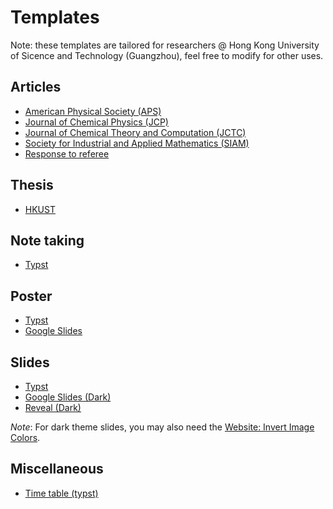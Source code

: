 # Templates
Note: these templates are tailored for researchers @ Hong Kong University of Sicence and Technology (Guangzhou), feel free to modify for other uses.

## Articles
- [American Physical Society (APS)](latex/APS_template)
- [Journal of Chemical Physics (JCP)](latex/JCP_template)
- [Journal of Chemical Theory and Computation (JCTC)](latex/JCTC_template)
- [Society for Industrial and Applied Mathematics (SIAM)](latex/SIAM_template)
- [Response to referee](latex/Response_to_referees_Template)

## Thesis
- [HKUST](latex/hkust_phd_thesis)

## Note taking
- [Typst](typst/notes/database)

## Poster
- [Typst](typst/poster/tensorbranching)
- [Google Slides](https://docs.google.com/presentation/d/1-hjb7gsEo3X1DCsjS74DnK8gi5zSaxSwLLsqiro7jLc/edit?usp=sharing)

## Slides
- [Typst](typst/slides/yao-Lausanne)
- [Google Slides (Dark)](https://docs.google.com/presentation/d/1Wt4WZOTX8c_ZpDMFx16zGgvPOfdXkbwxaprW4xNe9ko/edit?usp=sharing)
- [Reveal (Dark)](reveal/template1.md)

_Note_: For dark theme slides, you may also need the [Website: Invert Image Colors](https://pinetools.com/invert-image-colors).

## Miscellaneous
- [Time table (typst)](typst/timetable)